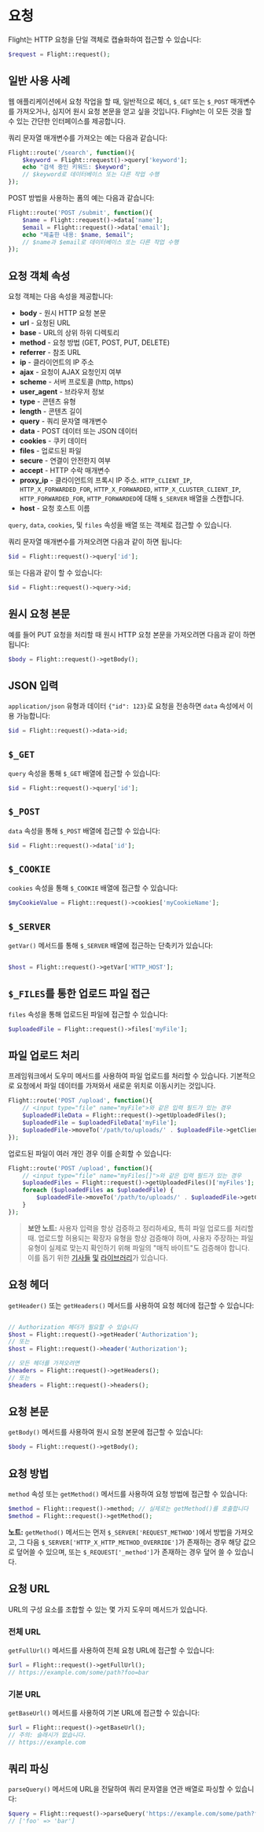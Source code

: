 # 요청

Flight는 HTTP 요청을 단일 객체로 캡슐화하여 접근할 수 있습니다:

```php
$request = Flight::request();
```

## 일반 사용 사례

웹 애플리케이션에서 요청 작업을 할 때, 일반적으로 헤더, `$_GET` 또는 `$_POST` 매개변수를 가져오거나, 심지어 원시 요청 본문을 얻고 싶을 것입니다. Flight는 이 모든 것을 할 수 있는 간단한 인터페이스를 제공합니다.

쿼리 문자열 매개변수를 가져오는 예는 다음과 같습니다:

```php
Flight::route('/search', function(){
	$keyword = Flight::request()->query['keyword'];
	echo "검색 중인 키워드: $keyword";
	// $keyword로 데이터베이스 또는 다른 작업 수행
});
```

POST 방법을 사용하는 폼의 예는 다음과 같습니다:

```php
Flight::route('POST /submit', function(){
	$name = Flight::request()->data['name'];
	$email = Flight::request()->data['email'];
	echo "제출한 내용: $name, $email";
	// $name과 $email로 데이터베이스 또는 다른 작업 수행
});
```

## 요청 객체 속성

요청 객체는 다음 속성을 제공합니다:

- **body** - 원시 HTTP 요청 본문
- **url** - 요청된 URL
- **base** - URL의 상위 하위 디렉토리
- **method** - 요청 방법 (GET, POST, PUT, DELETE)
- **referrer** - 참조 URL
- **ip** - 클라이언트의 IP 주소
- **ajax** - 요청이 AJAX 요청인지 여부
- **scheme** - 서버 프로토콜 (http, https)
- **user_agent** - 브라우저 정보
- **type** - 콘텐츠 유형
- **length** - 콘텐츠 길이
- **query** - 쿼리 문자열 매개변수
- **data** - POST 데이터 또는 JSON 데이터
- **cookies** - 쿠키 데이터
- **files** - 업로드된 파일
- **secure** - 연결이 안전한지 여부
- **accept** - HTTP 수락 매개변수
- **proxy_ip** - 클라이언트의 프록시 IP 주소. `HTTP_CLIENT_IP`, `HTTP_X_FORWARDED_FOR`, `HTTP_X_FORWARDED`, `HTTP_X_CLUSTER_CLIENT_IP`, `HTTP_FORWARDED_FOR`, `HTTP_FORWARDED`에 대해 `$_SERVER` 배열을 스캔합니다.
- **host** - 요청 호스트 이름

`query`, `data`, `cookies`, 및 `files` 속성을 배열 또는 객체로 접근할 수 있습니다.

쿼리 문자열 매개변수를 가져오려면 다음과 같이 하면 됩니다:

```php
$id = Flight::request()->query['id'];
```

또는 다음과 같이 할 수 있습니다:

```php
$id = Flight::request()->query->id;
```

## 원시 요청 본문

예를 들어 PUT 요청을 처리할 때 원시 HTTP 요청 본문을 가져오려면 다음과 같이 하면 됩니다:

```php
$body = Flight::request()->getBody();
```

## JSON 입력

`application/json` 유형과 데이터 `{"id": 123}`로 요청을 전송하면 `data` 속성에서 이용 가능합니다:

```php
$id = Flight::request()->data->id;
```

## `$_GET`

`query` 속성을 통해 `$_GET` 배열에 접근할 수 있습니다:

```php
$id = Flight::request()->query['id'];
```

## `$_POST`

`data` 속성을 통해 `$_POST` 배열에 접근할 수 있습니다:

```php
$id = Flight::request()->data['id'];
```

## `$_COOKIE`

`cookies` 속성을 통해 `$_COOKIE` 배열에 접근할 수 있습니다:

```php
$myCookieValue = Flight::request()->cookies['myCookieName'];
```

## `$_SERVER`

`getVar()` 메서드를 통해 `$_SERVER` 배열에 접근하는 단축키가 있습니다:

```php

$host = Flight::request()->getVar['HTTP_HOST'];
```

## `$_FILES`를 통한 업로드 파일 접근

`files` 속성을 통해 업로드된 파일에 접근할 수 있습니다:

```php
$uploadedFile = Flight::request()->files['myFile'];
```

## 파일 업로드 처리

프레임워크에서 도우미 메서드를 사용하여 파일 업로드를 처리할 수 있습니다. 기본적으로 요청에서 파일 데이터를 가져와서 새로운 위치로 이동시키는 것입니다.

```php
Flight::route('POST /upload', function(){
	// <input type="file" name="myFile">와 같은 입력 필드가 있는 경우
	$uploadedFileData = Flight::request()->getUploadedFiles();
	$uploadedFile = $uploadedFileData['myFile'];
	$uploadedFile->moveTo('/path/to/uploads/' . $uploadedFile->getClientFilename());
});
```

업로드된 파일이 여러 개인 경우 이를 순회할 수 있습니다:

```php
Flight::route('POST /upload', function(){
	// <input type="file" name="myFiles[]">와 같은 입력 필드가 있는 경우
	$uploadedFiles = Flight::request()->getUploadedFiles()['myFiles'];
	foreach ($uploadedFiles as $uploadedFile) {
		$uploadedFile->moveTo('/path/to/uploads/' . $uploadedFile->getClientFilename());
	}
});
```

> **보안 노트:** 사용자 입력을 항상 검증하고 정리하세요, 특히 파일 업로드를 처리할 때. 업로드할 허용되는 확장자 유형을 항상 검증해야 하며, 사용자 주장하는 파일 유형이 실제로 맞는지 확인하기 위해 파일의 "매직 바이트"도 검증해야 합니다. 이를 돕기 위한 [기사들](https://dev.to/yasuie/php-file-upload-check-uploaded-files-with-magic-bytes-54oe) [및](https://amazingalgorithms.com/snippets/php/detecting-the-mime-type-of-an-uploaded-file-using-magic-bytes/) [라이브러리](https://github.com/RikudouSage/MimeTypeDetector)가 있습니다.

## 요청 헤더

`getHeader()` 또는 `getHeaders()` 메서드를 사용하여 요청 헤더에 접근할 수 있습니다:

```php

// Authorization 헤더가 필요할 수 있습니다
$host = Flight::request()->getHeader('Authorization');
// 또는
$host = Flight::request()->header('Authorization');

// 모든 헤더를 가져오려면
$headers = Flight::request()->getHeaders();
// 또는
$headers = Flight::request()->headers();
```

## 요청 본문

`getBody()` 메서드를 사용하여 원시 요청 본문에 접근할 수 있습니다:

```php
$body = Flight::request()->getBody();
```

## 요청 방법

`method` 속성 또는 `getMethod()` 메서드를 사용하여 요청 방법에 접근할 수 있습니다:

```php
$method = Flight::request()->method; // 실제로는 getMethod()를 호출합니다
$method = Flight::request()->getMethod();
```

**노트:** `getMethod()` 메서드는 먼저 `$_SERVER['REQUEST_METHOD']`에서 방법을 가져오고, 그 다음 `$_SERVER['HTTP_X_HTTP_METHOD_OVERRIDE']`가 존재하는 경우 해당 값으로 덮어쓸 수 있으며, 또는 `$_REQUEST['_method']`가 존재하는 경우 덮어 쓸 수 있습니다.

## 요청 URL

URL의 구성 요소를 조합할 수 있는 몇 가지 도우미 메서드가 있습니다.

### 전체 URL

`getFullUrl()` 메서드를 사용하여 전체 요청 URL에 접근할 수 있습니다:

```php
$url = Flight::request()->getFullUrl();
// https://example.com/some/path?foo=bar
```
### 기본 URL

`getBaseUrl()` 메서드를 사용하여 기본 URL에 접근할 수 있습니다:

```php
$url = Flight::request()->getBaseUrl();
// 주의: 슬래시가 없습니다.
// https://example.com
```

## 쿼리 파싱

`parseQuery()` 메서드에 URL을 전달하여 쿼리 문자열을 연관 배열로 파싱할 수 있습니다:

```php
$query = Flight::request()->parseQuery('https://example.com/some/path?foo=bar');
// ['foo' => 'bar']
```